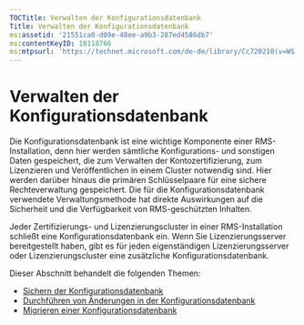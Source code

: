 ```yaml
---
TOCTitle: Verwalten der Konfigurationsdatenbank
Title: Verwalten der Konfigurationsdatenbank
ms:assetid: '21551ca0-d09e-48ee-a9b3-287ed4586db7'
ms:contentKeyID: 18118766
ms:mtpsurl: 'https://technet.microsoft.com/de-de/library/Cc720210(v=WS.10)'
---
```


Verwalten der Konfigurationsdatenbank
=====================================

Die Konfigurationsdatenbank ist eine wichtige Komponente einer RMS-Installation, denn hier werden sämtliche Konfigurations- und sonstigen Daten gespeichert, die zum Verwalten der Kontozertifizierung, zum Lizenzieren und Veröffentlichen in einem Cluster notwendig sind. Hier werden darüber hinaus die primären Schlüsselpaare für eine sichere Rechteverwaltung gespeichert. Die für die Konfigurationsdatenbank verwendete Verwaltungsmethode hat direkte Auswirkungen auf die Sicherheit und die Verfügbarkeit von RMS-geschützten Inhalten.

Jeder Zertifizierungs- und Lizenzierungscluster in einer RMS-Installation schließt eine Konfigurationsdatenbank ein. Wenn Sie Lizenzierungsserver bereitgestellt haben, gibt es für jeden eigenständigen Lizenzierungsserver oder Lizenzierungscluster eine zusätzliche Konfigurationsdatenbank.

Dieser Abschnitt behandelt die folgenden Themen:

-   [Sichern der Konfigurationsdatenbank](https://technet.microsoft.com/e023b96f-81d0-45fb-8cc5-becaf6d47ae1)
-   [Durchführen von Änderungen in der Konfigurationsdatenbank](https://technet.microsoft.com/6a7bec73-09e4-4060-b551-5990836df4bc)
-   [Migrieren einer Konfigurationsdatenbank](https://technet.microsoft.com/980e3e94-7d28-40dd-ad01-d34eb3c8d8e6)
